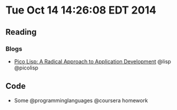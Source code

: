 # Tue Oct 14 14:26:08 EDT 2014

## Reading
### Blogs
 - [Pico Lisp: A Radical Approach to Application Development](http://software-lab.de/radical.pdf) @lisp @picolisp

## Code
 - Some @programminglanguages @coursera homework
